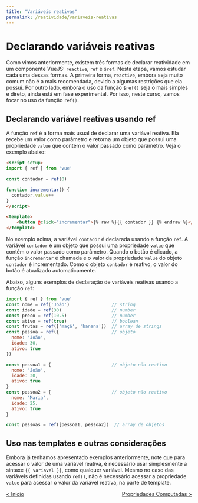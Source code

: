 ```yaml
---
title: "Variáveis reativas"
permalink: /reatividade/variaveis-reativas
---
```


# Declarando variáveis reativas

Como vimos anteriormente, existem três formas de declarar reatividade em um componente VueJS: `reactive`, `ref` e `$ref`. Nesta etapa, vamos estudar cada uma dessas formas. A primeira forma, `reactive`, embora seja muito comum não é a mais recomendada, devido a algumas restrições que ela possui. Por outro lado, embora o uso da função `$ref()` seja o mais simples e direto, ainda está em fase experimental. Por isso, neste curso, vamos focar no uso da função `ref()`.

## Declarando variável reativas usando ref

A função `ref` é a forma mais usual de declarar uma variável reativa. Ela recebe um valor como parâmetro e retorna um objeto que possui uma propriedade `value` que contém o valor passado como parâmetro. Veja o exemplo abaixo:

```html
<script setup>
import { ref } from 'vue'

const contador = ref(0)

function incrementar() {
  contador.value++
}
</script>

<template>
    <button @click="incrementar">{% raw %}{{ contador }} {% endraw %}</button>
</template>
```

No exemplo acima, a variável `contador` é declarada usando a função `ref`. A variável `contador` é um objeto que possui uma propriedade `value` que contém o valor passado como parâmetro. Quando o botão é clicado, a função `incrementar` é chamada e o valor da propriedade `value` do objeto `contador` é incrementado. Como o objeto `contador` é reativo, o valor do botão é atualizado automaticamente.

Abaixo, alguns exemplos de declaração de variáveis reativas usando a função `ref`:

```js
import { ref } from 'vue'
const nome = ref('João')                // string
const idade = ref(30)                   // number
const preco = ref(10.5)                 // number
const ativo = ref(true)                 // boolean
const frutas = ref(['maçã', 'banana'])  // array de strings
const pessoa = ref({                    // objeto
  nome: 'João',
  idade: 30,
  ativo: true
})

const pessoa1 = {                       // objeto não reativo
  nome: 'João',
  idade: 30,
  ativo: true
}
const pessoa2 = {                       // objeto não reativo
  nome: 'Maria',
  idade: 25,
  ativo: true
}

const pessoas = ref([pessoa1, pessoa2])  // array de objetos
```

<!-- ## Declarando variável reativas usando $ref

Uma desvantagem do uso de funções `ref()` é que elas requerem o uso das propriedades `value` para acessar o valor da variável reativa. Para evitar esse problema, podemos usar a função `$ref()`, também conhecido como transformação de reatividade. O uso de funções `$ref` é muito semelhante ao uso de funções ref. Veja o exemplo abaixo:

```html
<script setup>
let contador = $ref(0)

function incrementar() {
  contador++
}
</script>

<template>
    <button @click="incrementar">{{ contador }}</button>
</template>
```

No exemplo acima, a variável `contador` é declarada usando a função `$ref`. Note que a variável foi criada usando o comando `let` e não o `const`. Diferente do exemplo anterior, usando `ref()` ao invocar a função `$ref()`, não é necessário acessar a propriedade `value` para acessar o valor da variável reativa. Isso deixa o código mais simples e mais fácil de entender.

Além disso, não é necessário importar a função `$ref` do VueJS, pois ela é uma função global. Isso significa que ela pode ser usada em qualquer componente VueJS. -->

## Uso nas templates e outras considerações

Embora já tenhamos apresentado exemplos anteriormente, note que para acessar o valor de uma variável reativa, é necessário usar simplesmente a sintaxe `{{ variavel }}`, como qualquer variável. Mesmo no caso das variáveis definidas usando `ref()`, não é necessário acessar a propriedade `value` para acessar o valor da variável reativa, na parte de template.

<!-- Também, você pode usar as duas formas de declaração, tanto `ref()` quanto `$ref()`, em qualquer parte do componente. -->

<span style="display: flex; justify-content: space-between;"><span>[&lt; Início](. "Início")</span> <span>[Propriedades Computadas &gt;](propriedades-computadas.html "Próximo")</span></span>